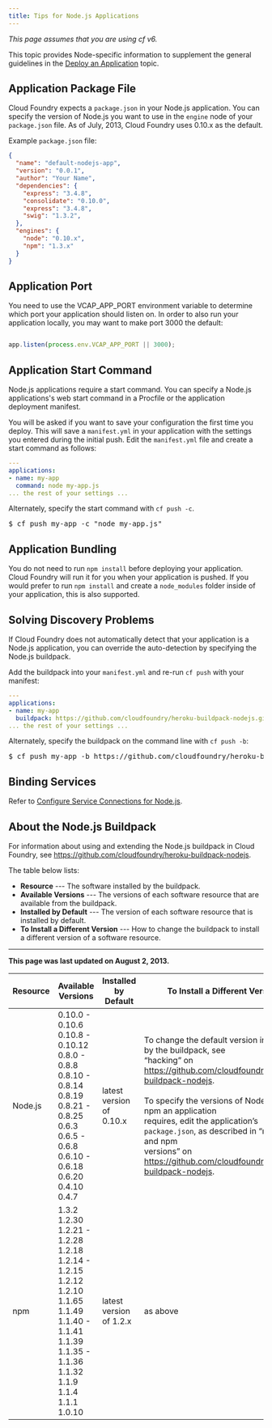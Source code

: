 ```yaml
---
title: Tips for Node.js Applications
---
```


_This page assumes that you are using cf v6._

This topic provides Node-specific information to supplement the general guidelines in the  [Deploy an Application](../../devguide/deploy-apps/deploy-app.html) topic.

## <a id='packagejson'></a> Application Package File ##

Cloud Foundry expects a `package.json` in your Node.js application.
You can specify the version of Node.js you want to use in the `engine` node of
your `package.json` file.
As of July, 2013, Cloud Foundry uses 0.10.x as the default.

Example `package.json` file:

~~~JSON
{
  "name": "default-nodejs-app",
  "version": "0.0.1",
  "author": "Your Name",
  "dependencies": {
    "express": "3.4.8",
    "consolidate": "0.10.0",
    "express": "3.4.8",
    "swig": "1.3.2",
  },
  "engines": {
    "node": "0.10.x",
    "npm": "1.3.x"
  }
}
~~~

## <a id='port'></a> Application Port ##

You need to use the VCAP\_APP\_PORT environment variable to determine which
port your application should listen on.
In order to also run your application locally, you may want to make port 3000
the default:

~~~javascript

app.listen(process.env.VCAP_APP_PORT || 3000);

~~~

## <a id='start'></a> Application Start Command ##

Node.js applications require a start command.
You can specify a Node.js applications's web start command in a Procfile or the
application deployment manifest.

You will be asked if you want to save your configuration the first time you
deploy.
This will save a `manifest.yml` in your application with the settings you
entered during the initial push.
Edit the `manifest.yml` file and create a start command as follows:

~~~yaml
---
applications:
- name: my-app
  command: node my-app.js
... the rest of your settings ...
~~~

Alternately, specify the start command with `cf push -c`.

<pre class="termainl">
$ cf push my-app -c "node my-app.js"
</pre>

## <a id='nodemodules'></a> Application Bundling ##

You do not need to run `npm install` before deploying your application.
Cloud Foundry will run it for you when your application is pushed.
If you would prefer to run `npm install` and create a `node_modules` folder
inside of your application, this is also supported.

## <a id='discovery'></a> Solving Discovery Problems ##

If Cloud Foundry does not automatically detect that your application is a
Node.js application, you can override the auto-detection by specifying the
Node.js buildpack.

Add the buildpack into your `manifest.yml` and re-run `cf push` with your
manifest:

~~~yaml
---
applications:
- name: my-app
  buildpack: https://github.com/cloudfoundry/heroku-buildpack-nodejs.git
... the rest of your settings ...
~~~

Alternately, specify the buildpack on the command line with `cf push -b`:

<pre class="termainl">
$ cf push my-app -b https://github.com/cloudfoundry/heroku-buildpack-nodejs.git
</pre>

## <a id='services'></a> Binding Services ##

Refer to [Configure Service Connections for Node.js](./node-service-bindings.html).

## <a id='buildpack'></a> About the Node.js Buildpack ##

For information about using and extending the Node.js buildpack in Cloud
Foundry, see https://github.com/cloudfoundry/heroku-buildpack-nodejs.

The table below lists:

* **Resource** --- The software installed by the buildpack.
* **Available Versions** --- The versions of each software resource that are available from the buildpack.
* **Installed by Default** --- The version of each software resource that is installed by default.
* **To Install a Different Version** --- How to change the buildpack to install a different version of a software resource.

----------------------------

 **This page was last updated on August 2, 2013.**

| Resource | Available Versions | Installed by Default| To Install a Different Version
| --------- | --------- | --------- |---------
| Node.js | 0.10.0 - 0.10.6 <br> 0.10.8  - 0.10.12<br>0.8.0 - 0.8.8<br>0.8.10 - 0.8.14<br>0.8.19<br>0.8.21 -  0.8.25<br>0.6.3<br>0.6.5 - 0.6.8<br>0.6.10 - 0.6.18<br>0.6.20<br>0.4.10<br>0.4.7 | latest version of 0.10.x | To change the default version installed by the buildpack, see <br>“hacking” on https://github.com/cloudfoundry/heroku-buildpack-nodejs. <br><br>To specify the versions of Node.js and npm an application <br>requires, edit the application’s `package.json`, as described in “node.js and npm <br>versions” on https://github.com/cloudfoundry/heroku-buildpack-nodejs.
| npm | 1.3.2<br>1.2.30<br>1.2.21 - 1.2.28<br>1.2.18<br>1.2.14 - 1.2.15<br>1.2.12<br>1.2.10<br>1.1.65<br>1.1.49<br>1.1.40 - 1.1.41<br>1.1.39<br>1.1.35 - 1.1.36<br>1.1.32<br>1.1.9<br>1.1.4<br>1.1.1<br>1.0.10 | latest version of 1.2.x | as above